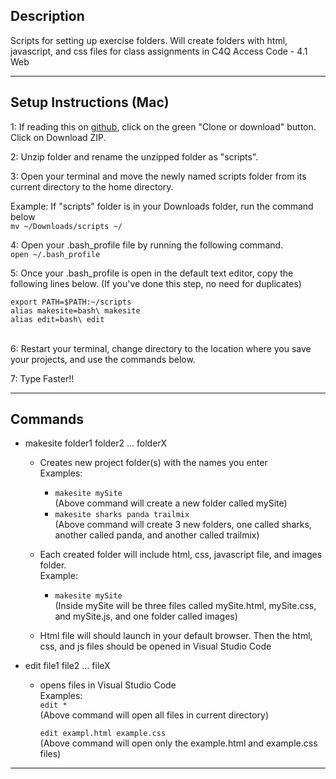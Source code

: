Description
--- 
Scripts for setting up exercise folders. Will create folders with 
html, javascript, and css files for class assignments in 
C4Q Access Code - 4.1 Web
_________________________________________________________________________

Setup Instructions (Mac)
---
1: If reading this on [github](https://github.com/Acostill/scripts), click on
the green "Clone or download" button.
Click on Download ZIP.

2: Unzip folder and rename the unzipped folder as "scripts".

3: Open your terminal and move the newly named scripts folder from 
its current directory to the home directory.

Example: If "scripts" folder is in your Downloads folder, 
run the command below  
```mv ~/Downloads/scripts ~/```

4: Open your .bash_profile file by running the following command.  
```open ~/.bash_profile```

5: Once your .bash_profile is open in the default text editor, copy the 
following lines below. (If you've done this step, no need for duplicates)  
```
export PATH=$PATH:~/scripts
alias makesite=bash\ makesite
alias edit=bash\ edit
```
<br>
6: Restart your terminal, change directory to the location where you save
your projects, and use the commands below.

7: Type Faster!!
_________________________________________________________________________

Commands
---
* makesite folder1 folder2 ... folderX
    * Creates new project folder(s) with the names you enter  
        Examples:  
        * ```makesite mySite```  
        (Above command will create a 
        new folder called mySite)
        * ```makesite sharks panda trailmix```  
        (Above command will create 3 new folders, one called 
        sharks, another called panda, and another called trailmix)

    * Each created folder will include html, css, javascript file, and images folder.  
        Example:  
        * ```makesite mySite```  
        (Inside mySite will be three files called mySite.html, 
        mySite.css, and mySite.js, and one folder called images)

    * Html file will should launch in your default browser. Then the
    html, css, and js files should be opened in Visual Studio Code

* edit file1 file2 ... fileX
    * opens files in Visual Studio Code  
        Examples:  
        ```edit *```  
        (Above command will open all files in current directory)

        ```edit exampl.html example.css```  
        (Above command will open only the 
        example.html and example.css files)
_________________________________________________________________________